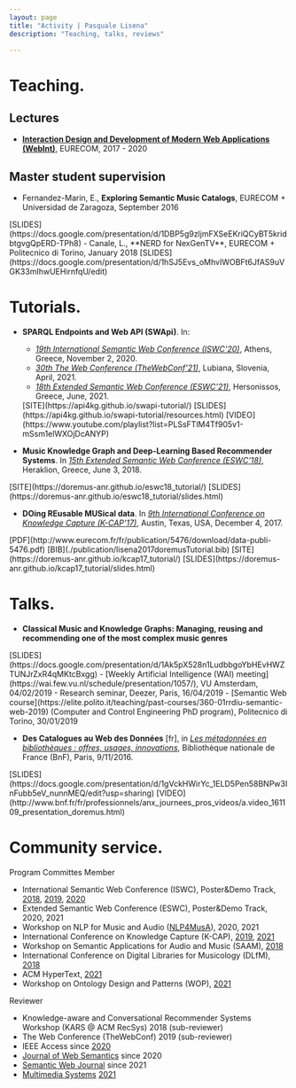 ```yaml
---
layout: page
title: "Activity | Pasquale Lisena"
description: "Teaching, talks, reviews"

---
```


# Teaching.

## Lectures

- **[Interaction Design and Development of Modern Web Applications (WebInt)](http://www.eurecom.fr/en/course/WebInt-2020Fall)**, EURECOM,  2017 - 2020

## Master student supervision

- Fernandez-Marin, E., **Exploring Semantic Music Catalogs**, EURECOM + Universidad de Zaragoza, September 2016
<span class="links" markdown="1">
[SLIDES](https://docs.google.com/presentation/d/1DBP5g9zljmFXSeEKriQCyBT5kridbtgvgQpERD-TPh8)
</span>
- Canale, L., **NERD for NexGenTV**, EURECOM + Politecnico di Torino, January 2018
<span class="links" markdown="1">
[SLIDES](https://docs.google.com/presentation/d/1hSJ5Evs_oMhvIWOBFt6JfAS9uVGK33mIhwUEHirnfqU/edit)
</span>

# Tutorials.
- **SPARQL Endpoints and Web API (SWApi)**. In:    
  - *[19th International Semantic Web Conference (ISWC'20)](https://iswc2020.semanticweb.org/)*, Athens, Greece, November 2, 2020.
  - *[30th The Web Conference (TheWebConf'21)](https://www2021.thewebconf.org/)*, Lubiana, Slovenia, April, 2021.
  - *[18th Extended Semantic Web Conference (ESWC'21)](https://2021.eswc-conferences.org/)*, Hersonissos, Greece, June, 2021.
  <span class="links" markdown="1">
  [SITE](https://api4kg.github.io/swapi-tutorial/)
  [SLIDES](https://api4kg.github.io/swapi-tutorial/resources.html)
  [VIDEO](https://www.youtube.com/playlist?list=PLSsFTlM4Tf905v1-mSsm1elWXOjDcANYP)
  </span>

- **Music Knowledge Graph and Deep-Learning Based Recommender Systems**. In *[15th Extended Semantic Web Conference (ESWC'18)](https://2018.eswc-conferences.org/)*, Heraklion, Greece, June 3, 2018.
<span class="links" markdown="1">
[SITE](https://doremus-anr.github.io/eswc18_tutorial/)
[SLIDES](https://doremus-anr.github.io/eswc18_tutorial/slides.html)
</span>

- **DOing REusable MUSical data**. In *[9th International Conference on Knowledge Capture (K-CAP'17)](http://k-cap2017.org/)*, Austin, Texas, USA, December 4, 2017.
<span class="links" markdown="1">
[PDF](http://www.eurecom.fr/fr/publication/5476/download/data-publi-5476.pdf)
[BIB](./publication/lisena2017doremusTutorial.bib)
[SITE](https://doremus-anr.github.io/kcap17_tutorial/)
[SLIDES](https://doremus-anr.github.io/kcap17_tutorial/slides.html)
</span>

# Talks.

- **Classical Music and Knowledge Graphs: Managing, reusing and recommending one of the most complex music genres**
<span class="links" markdown="1">
[SLIDES](https://docs.google.com/presentation/d/1Ak5pX528n1LudbbgoYbHEvHWZTUNJrZxR4qMKtcBxgg)
</span>
  -	[Weekly Artificial Intelligence (WAI) meeting](https://wai.few.vu.nl/schedule/presentation/1057/), VU Amsterdam, 04/02/2019
  -	Research seminar, Deezer, Paris, 16/04/2019
  - [Semantic Web course](https://elite.polito.it/teaching/past-courses/360-01rrdiu-semantic-web-2019) (Computer and Control Engineering PhD program), Politecnico di Torino, 30/01/2019

- **Des Catalogues au Web des Données** [fr], in
*[Les métadonnées en bibliothèques : offres, usages, innovations](https://www.transition-bibliographique.fr/16-09-26_jp_metadonnees_inscriptions/)*, Bibliothèque nationale de France (BnF), Paris, 9/11/2016.
<span class="links" markdown="1">
[SLIDES](https://docs.google.com/presentation/d/1gVckHWirYc_1ELD5Pen58BNPw3InFubb5eV_nunnMEQ/edit?usp=sharing)
[VIDEO](http://www.bnf.fr/fr/professionnels/anx_journees_pros_videos/a.video_161109_presentation_doremus.html)
</span>

# Community service.



Program Committes Member
-	International Semantic Web Conference (ISWC), Poster&Demo Track, [2018](http://iswc2018.semanticweb.org/poster-demo-track-pc/index.html), [2019](https://iswc2019.semanticweb.org/poster-demo-track-pc/), [2020](https://iswc2020.semanticweb.org/organization/posters-demos-track-pc/)
-	Extended Semantic Web Conference (ESWC), Poster&Demo Track, 2020, 2021
-	Workshop on NLP for Music and Audio ([NLP4MusA](https://sites.google.com/view/nlp4musa/committee)), 2020, 2021
-	International Conference on Knowledge Capture (K-CAP), [2019](http://www.k-cap.org/2019/programme-committee/index.html), [2021](https://www.k-cap.org/2021/index.html)
-	Workshop on Semantic Applications for Audio and Music (SAAM), [2018](https://saam.semanticaudio.ac.uk/call)
-	International Conference on Digital Libraries for Musicology (DLfM), [2018](https://dlfm.web.ox.ac.uk/5th-international-conference-digital-libraries-musicology-paris-2018)
- ACM HyperText, [2021](https://ht.acm.org/ht2021/organisation/)
- Workshop on Ontology Design and Patterns (WOP), [2021](http://ontologydesignpatterns.org/wiki/WOP:2021)

Reviewer
-	Knowledge-aware and Conversational Recommender Systems Workshop (KARS @ ACM RecSys) 2018 (sub-reviewer)
-	The Web Conference (TheWebConf) 2019 (sub-reviewer)
-	IEEE Access since [2020](https://publons.com/researcher/3637522/pasquale-lisena/peer-review/)
- [Journal of Web Semantics](https://www.journals.elsevier.com/journal-of-web-semantics) since 2020
- [Semantic Web Journal](http://semantic-web-journal.net/) since 2021
- [Multimedia Systems](https://www.springer.com/journal/530) [2021](https://orcid.org/0000-0003-3094-5585)
